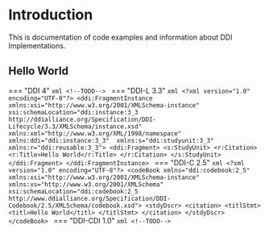 # Introduction

This is documentation of code examples and information about DDI Implementations.

## Hello World

=== "DDI 4"
    ```xml
    <!--TODO-->
    ```
=== "DDI-L 3.3"
    ```xml
    <?xml version="1.0" encoding="UTF-8"?>
    <ddi:FragmentInstance 
        xmlns:xsi="http://www.w3.org/2001/XMLSchema-instance" xsi:schemaLocation="ddi:instance:3_3 http://ddialliance.org/Specification/DDI-Lifecycle/3.3/XMLSchema/instance.xsd"
        xmlns:xml="http://www.w3.org/XML/1998/namespace"
        xmlns:ddi="ddi:instance:3_3" 
        xmlns:s="ddi:studyunit:3_3" 
        xmlns:r="ddi:reusable:3_3">
        <ddi:Fragment>
            <s:StudyUnit>
                <r:Citation>
                    <r:Title>Hello World</r:Title>
                </r:Citation>
            </s:StudyUnit>
        </ddi:Fragment>
    </ddi:FragmentInstance>
    ```
=== "DDI-C 2.5"
    ```xml
    <?xml version="1.0" encoding="UTF-8"?>
    <codeBook xmlns="ddi:codebook:2_5" xmlns:xsi="http://www.w3.org/2001/XMLSchema-instance" xmlns:xs="http://www.w3.org/2001/XMLSchema" xsi:schemaLocation="ddi:codebook:2_5 http://www.ddialliance.org/Specification/DDI-Codebook/2.5/XMLSchema/codebook.xsd">
        <stdyDscr>
            <citation>
                <titlStmt>
                    <titl>Hello World</titl>
                </titlStmt>
            </citation>
        </stdyDscr>
    </codeBook>
    ```
=== "DDI-CDI 1.0"
    ```xml
    <!--TODO-->
    ```